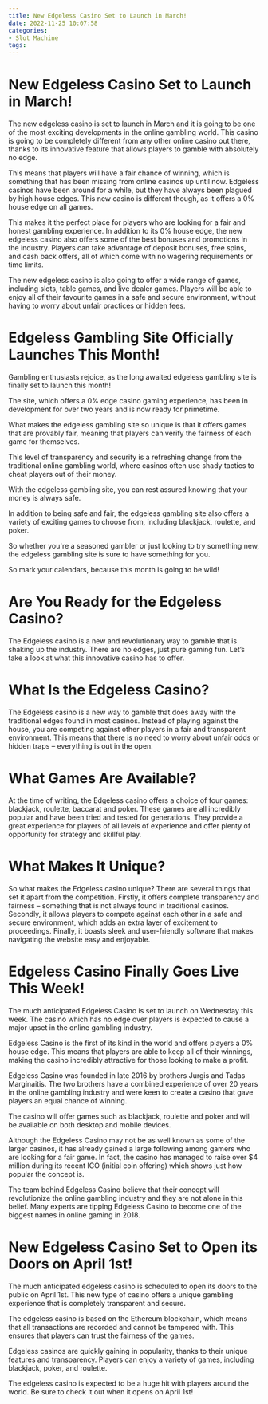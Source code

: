 ```yaml
---
title: New Edgeless Casino Set to Launch in March!
date: 2022-11-25 10:07:58
categories:
- Slot Machine
tags:
---
```



#  New Edgeless Casino Set to Launch in March!

The new edgeless casino is set to launch in March and it is going to be one of the most exciting developments in the online gambling world. This casino is going to be completely different from any other online casino out there, thanks to its innovative feature that allows players to gamble with absolutely no edge.

This means that players will have a fair chance of winning, which is something that has been missing from online casinos up until now. Edgeless casinos have been around for a while, but they have always been plagued by high house edges. This new casino is different though, as it offers a 0% house edge on all games.

This makes it the perfect place for players who are looking for a fair and honest gambling experience. In addition to its 0% house edge, the new edgeless casino also offers some of the best bonuses and promotions in the industry. Players can take advantage of deposit bonuses, free spins, and cash back offers, all of which come with no wagering requirements or time limits.

The new edgeless casino is also going to offer a wide range of games, including slots, table games, and live dealer games. Players will be able to enjoy all of their favourite games in a safe and secure environment, without having to worry about unfair practices or hidden fees.

#  Edgeless Gambling Site Officially Launches This Month!

Gambling enthusiasts rejoice, as the long awaited edgeless gambling site is finally set to launch this month!

The site, which offers a 0% edge casino gaming experience, has been in development for over two years and is now ready for primetime.

What makes the edgeless gambling site so unique is that it offers games that are provably fair, meaning that players can verify the fairness of each game for themselves.

This level of transparency and security is a refreshing change from the traditional online gambling world, where casinos often use shady tactics to cheat players out of their money.

With the edgeless gambling site, you can rest assured knowing that your money is always safe.

In addition to being safe and fair, the edgeless gambling site also offers a variety of exciting games to choose from, including blackjack, roulette, and poker.

So whether you're a seasoned gambler or just looking to try something new, the edgeless gambling site is sure to have something for you.

So mark your calendars, because this month is going to be wild!

#  Are You Ready for the Edgeless Casino?

The Edgeless casino is a new and revolutionary way to gamble that is shaking up the industry. There are no edges, just pure gaming fun. Let’s take a look at what this innovative casino has to offer.

# What Is the Edgeless Casino?

The Edgeless casino is a new way to gamble that does away with the traditional edges found in most casinos. Instead of playing against the house, you are competing against other players in a fair and transparent environment. This means that there is no need to worry about unfair odds or hidden traps – everything is out in the open.

# What Games Are Available?

At the time of writing, the Edgeless casino offers a choice of four games: blackjack, roulette, baccarat and poker. These games are all incredibly popular and have been tried and tested for generations. They provide a great experience for players of all levels of experience and offer plenty of opportunity for strategy and skillful play.

# What Makes It Unique?

So what makes the Edgeless casino unique? There are several things that set it apart from the competition. Firstly, it offers complete transparency and fairness – something that is not always found in traditional casinos. Secondly, it allows players to compete against each other in a safe and secure environment, which adds an extra layer of excitement to proceedings. Finally, it boasts sleek and user-friendly software that makes navigating the website easy and enjoyable.

#  Edgeless Casino Finally Goes Live This Week!

The much anticipated Edgeless Casino is set to launch on Wednesday this week. The casino which has no edge over players is expected to cause a major upset in the online gambling industry.

Edgeless Casino is the first of its kind in the world and offers players a 0% house edge. This means that players are able to keep all of their winnings, making the casino incredibly attractive for those looking to make a profit.

Edgeless Casino was founded in late 2016 by brothers Jurgis and Tadas Marginaitis. The two brothers have a combined experience of over 20 years in the online gambling industry and were keen to create a casino that gave players an equal chance of winning.

The casino will offer games such as blackjack, roulette and poker and will be available on both desktop and mobile devices.

Although the Edgeless Casino may not be as well known as some of the larger casinos, it has already gained a large following among gamers who are looking for a fair game. In fact, the casino has managed to raise over $4 million during its recent ICO (initial coin offering) which shows just how popular the concept is.

The team behind Edgeless Casino believe that their concept will revolutionize the online gambling industry and they are not alone in this belief. Many experts are tipping Edgeless Casino to become one of the biggest names in online gaming in 2018.

#  New Edgeless Casino Set to Open its Doors on April 1st!

The much anticipated edgeless casino is scheduled to open its doors to the public on April 1st. This new type of casino offers a unique gambling experience that is completely transparent and secure.

The edgeless casino is based on the Ethereum blockchain, which means that all transactions are recorded and cannot be tampered with. This ensures that players can trust the fairness of the games.

Edgeless casinos are quickly gaining in popularity, thanks to their unique features and transparency. Players can enjoy a variety of games, including blackjack, poker, and roulette.

The edgeless casino is expected to be a huge hit with players around the world. Be sure to check it out when it opens on April 1st!
